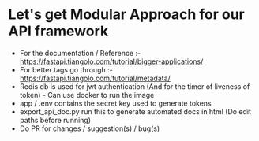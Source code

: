 # Let's get Modular Approach for our API framework
- For the documentation / Reference :- https://fastapi.tiangolo.com/tutorial/bigger-applications/
- For better tags go through :- https://fastapi.tiangolo.com/tutorial/metadata/
- Redis db is used for jwt authentication (And for the timer of liveness of token) - Can use docker to run the image
- app / .env contains the secret key used to generate tokens
- export_api_doc.py run this to generate automated docs in html (Do edit paths before running) 
- Do PR for changes / suggestion(s) / bug(s)